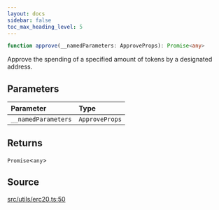 ```yaml
---
layout: docs
sidebar: false
toc_max_heading_level: 5
---
```


```ts
function approve(__namedParameters: ApproveProps): Promise<any>
```

Approve the spending of a specified amount of tokens by a designated address.

## Parameters

| Parameter | Type |
| :------ | :------ |
| `__namedParameters` | `ApproveProps` |

## Returns

`Promise`\<`any`\>

## Source

[src/utils/erc20.ts:50](https://github.com/OffchainLabs/arbitrum-orbit-sdk/blob/9d5595a042e42f7d6b9af10a84816c98ea30f330/src/utils/erc20.ts#L50)
